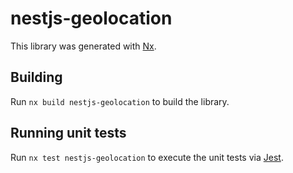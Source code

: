 # nestjs-geolocation

This library was generated with [Nx](https://nx.dev).

## Building

Run `nx build nestjs-geolocation` to build the library.

## Running unit tests

Run `nx test nestjs-geolocation` to execute the unit tests via [Jest](https://jestjs.io).
